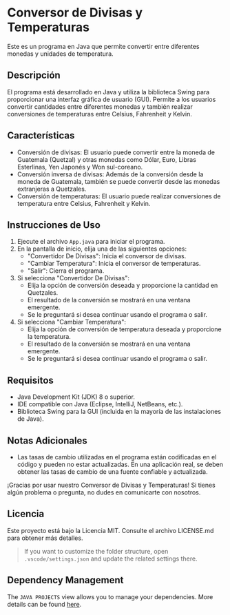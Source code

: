 # Conversor de Divisas y Temperaturas

Este es un programa en Java que permite convertir entre diferentes monedas y unidades de temperatura.

## Descripción

El programa está desarrollado en Java y utiliza la biblioteca Swing para proporcionar una interfaz gráfica de usuario (GUI). Permite a los usuarios convertir cantidades entre diferentes monedas y también realizar conversiones de temperaturas entre Celsius, Fahrenheit y Kelvin.

## Características

- Conversión de divisas: El usuario puede convertir entre la moneda de Guatemala (Quetzal) y otras monedas como Dólar, Euro, Libras Esterlinas, Yen Japonés y Won sul-coreano.
- Conversión inversa de divisas: Además de la conversión desde la moneda de Guatemala, también se puede convertir desde las monedas extranjeras a Quetzales.
- Conversión de temperaturas: El usuario puede realizar conversiones de temperatura entre Celsius, Fahrenheit y Kelvin.

## Instrucciones de Uso

1. Ejecute el archivo `App.java` para iniciar el programa.
2. En la pantalla de inicio, elija una de las siguientes opciones:
   - "Convertidor De Divisas": Inicia el conversor de divisas.
   - "Cambiar Temperatura": Inicia el conversor de temperaturas.
   - "Salir": Cierra el programa.
3. Si selecciona "Convertidor De Divisas":
   - Elija la opción de conversión deseada y proporcione la cantidad en Quetzales.
   - El resultado de la conversión se mostrará en una ventana emergente.
   - Se le preguntará si desea continuar usando el programa o salir.
4. Si selecciona "Cambiar Temperatura":
   - Elija la opción de conversión de temperatura deseada y proporcione la temperatura.
   - El resultado de la conversión se mostrará en una ventana emergente.
   - Se le preguntará si desea continuar usando el programa o salir.

## Requisitos

- Java Development Kit (JDK) 8 o superior.
- IDE compatible con Java (Eclipse, IntelliJ, NetBeans, etc.).
- Biblioteca Swing para la GUI (incluida en la mayoría de las instalaciones de Java).

## Notas Adicionales

- Las tasas de cambio utilizadas en el programa están codificadas en el código y pueden no estar actualizadas. En una aplicación real, se deben obtener las tasas de cambio de una fuente confiable y actualizada.

¡Gracias por usar nuestro Conversor de Divisas y Temperaturas! Si tienes algún problema o pregunta, no dudes en comunicarte con nosotros.

## Licencia

Este proyecto está bajo la Licencia MIT. Consulte el archivo LICENSE.md para obtener más detalles.


> If you want to customize the folder structure, open `.vscode/settings.json` and update the related settings there.

## Dependency Management

The `JAVA PROJECTS` view allows you to manage your dependencies. More details can be found [here](https://github.com/microsoft/vscode-java-dependency#manage-dependencies).
